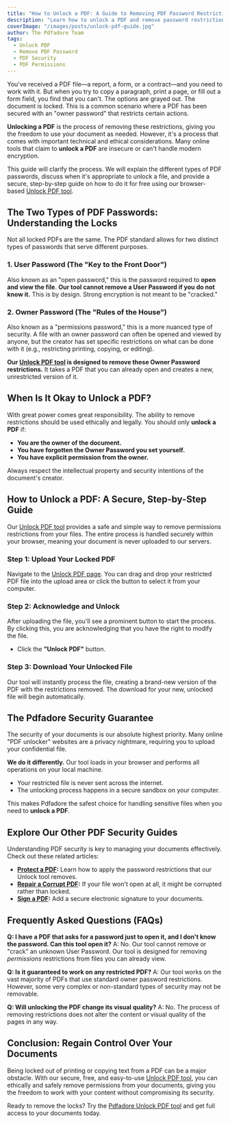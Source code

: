 ```yaml
---
title: "How to Unlock a PDF: A Guide to Removing PDF Password Restrictions"
description: "Learn how to unlock a PDF and remove password restrictions for editing, printing, or copying. This guide explains the process and the legal considerations for our free unlock PDF tool."
coverImage: "/images/posts/unlock-pdf-guide.jpg"
author: The Pdfadore Team
tags:
  - Unlock PDF
  - Remove PDF Password
  - PDF Security
  - PDF Permissions
---
```


You've received a PDF file—a report, a form, or a contract—and you need to work with it. But when you try to copy a paragraph, print a page, or fill out a form field, you find that you can't. The options are grayed out. The document is locked. This is a common scenario where a PDF has been secured with an "owner password" that restricts certain actions.

**Unlocking a PDF** is the process of removing these restrictions, giving you the freedom to use your document as needed. However, it's a process that comes with important technical and ethical considerations. Many online tools that claim to **unlock a PDF** are insecure or can't handle modern encryption.

This guide will clarify the process. We will explain the different types of PDF passwords, discuss when it's appropriate to unlock a file, and provide a secure, step-by-step guide on how to do it for free using our browser-based [Unlock PDF tool](#/unlock).

## The Two Types of PDF Passwords: Understanding the Locks

Not all locked PDFs are the same. The PDF standard allows for two distinct types of passwords that serve different purposes.

### 1. User Password (The "Key to the Front Door")
Also known as an "open password," this is the password required to **open and view the file**.
**Our tool cannot remove a User Password if you do not know it.** This is by design. Strong encryption is not meant to be "cracked."

### 2. Owner Password (The "Rules of the House")
Also known as a "permissions password," this is a more nuanced type of security. A file with an owner password can often be opened and viewed by anyone, but the creator has set specific restrictions on what can be done with it (e.g., restricting printing, copying, or editing).

**Our [Unlock PDF tool](#/unlock) is designed to remove these Owner Password restrictions.** It takes a PDF that you can already open and creates a new, unrestricted version of it.

## When Is It Okay to Unlock a PDF?

With great power comes great responsibility. The ability to remove restrictions should be used ethically and legally. You should only **unlock a PDF** if:

*   **You are the owner of the document.**
*   **You have forgotten the Owner Password you set yourself.**
*   **You have explicit permission from the owner.**

Always respect the intellectual property and security intentions of the document's creator.

## How to Unlock a PDF: A Secure, Step-by-Step Guide

Our [Unlock PDF tool](#/unlock) provides a safe and simple way to remove permissions restrictions from your files. The entire process is handled securely within your browser, meaning your document is never uploaded to our servers.

### Step 1: Upload Your Locked PDF
Navigate to the [Unlock PDF page](#/unlock). You can drag and drop your restricted PDF file into the upload area or click the button to select it from your computer.

### Step 2: Acknowledge and Unlock
After uploading the file, you'll see a prominent button to start the process. By clicking this, you are acknowledging that you have the right to modify the file.

*   Click the **"Unlock PDF"** button.

### Step 3: Download Your Unlocked File
Our tool will instantly process the file, creating a brand-new version of the PDF with the restrictions removed. The download for your new, unlocked file will begin automatically.

## The Pdfadore Security Guarantee
The security of your documents is our absolute highest priority. Many online "PDF unlocker" websites are a privacy nightmare, requiring you to upload your confidential file.

**We do it differently.** Our tool loads in your browser and performs all operations on your local machine.
*   Your restricted file is never sent across the internet.
*   The unlocking process happens in a secure sandbox on your computer.

This makes Pdfadore the safest choice for handling sensitive files when you need to **unlock a PDF**.

## Explore Our Other PDF Security Guides

Understanding PDF security is key to managing your documents effectively. Check out these related articles:

*   **[Protect a PDF](#/blog/how-to-password-protect-pdf-guide):** Learn how to apply the password restrictions that our Unlock tool removes.
*   **[Repair a Corrupt PDF](#/blog/how-to-repair-corrupt-pdf-guide):** If your file won't open at all, it might be corrupted rather than locked.
*   **[Sign a PDF](#/blog/how-to-sign-pdf-online-free-guide):** Add a secure electronic signature to your documents.

## Frequently Asked Questions (FAQs)

**Q: I have a PDF that asks for a password just to open it, and I don't know the password. Can this tool open it?**
A: No. Our tool cannot remove or "crack" an unknown User Password. Our tool is designed for removing *permissions* restrictions from files you can already view.

**Q: Is it guaranteed to work on any restricted PDF?**
A: Our tool works on the vast majority of PDFs that use standard owner password restrictions. However, some very complex or non-standard types of security may not be removable.

**Q: Will unlocking the PDF change its visual quality?**
A: No. The process of removing restrictions does not alter the content or visual quality of the pages in any way.

## Conclusion: Regain Control Over Your Documents
Being locked out of printing or copying text from a PDF can be a major obstacle. With our secure, free, and easy-to-use [Unlock PDF tool](#/unlock), you can ethically and safely remove permissions from your documents, giving you the freedom to work with your content without compromising its security.

Ready to remove the locks? Try the [Pdfadore Unlock PDF tool](#/unlock) and get full access to your documents today.